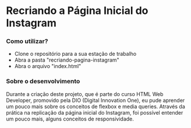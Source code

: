 # Recriando a Página Inicial do Instagram



### Como utilizar?

- Clone o repositório para a sua estação de trabalho
- Abra a pasta "recriando-pagina-instagram"
- Abra o arquivo "index.html"



### Sobre o desenvolvimento

Durante a criação deste projeto, que é parte do curso HTML Web Developer, promovido pela DIO (Digital Innovation One), eu pude aprender um pouco mais sobre os conceitos de flexbox e media queries. Através da prática na replicação da página inicial do Instagram, foi possível entender um pouco mais, alguns conceitos de responsividade.
